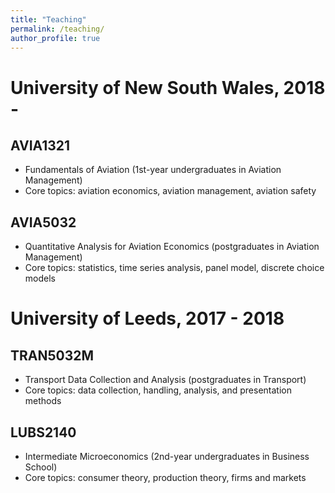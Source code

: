 ```yaml
---
title: "Teaching"
permalink: /teaching/
author_profile: true
---
```


University of New South Wales, 2018 -
========

AVIA1321
--------
* Fundamentals of Aviation (1st-year undergraduates in Aviation Management) 
* Core topics: aviation economics, aviation management, aviation safety

AVIA5032
--------
* Quantitative Analysis for Aviation Economics (postgraduates in Aviation Management)
* Core topics: statistics, time series analysis, panel model, discrete choice models

University of Leeds, 2017 - 2018
========

TRAN5032M
--------
* Transport Data Collection and Analysis (postgraduates in Transport) 
* Core topics: data collection, handling, analysis, and presentation methods

LUBS2140
--------
* Intermediate Microeconomics (2nd-year undergraduates in Business School) 
* Core topics: consumer theory, production theory, firms and markets


